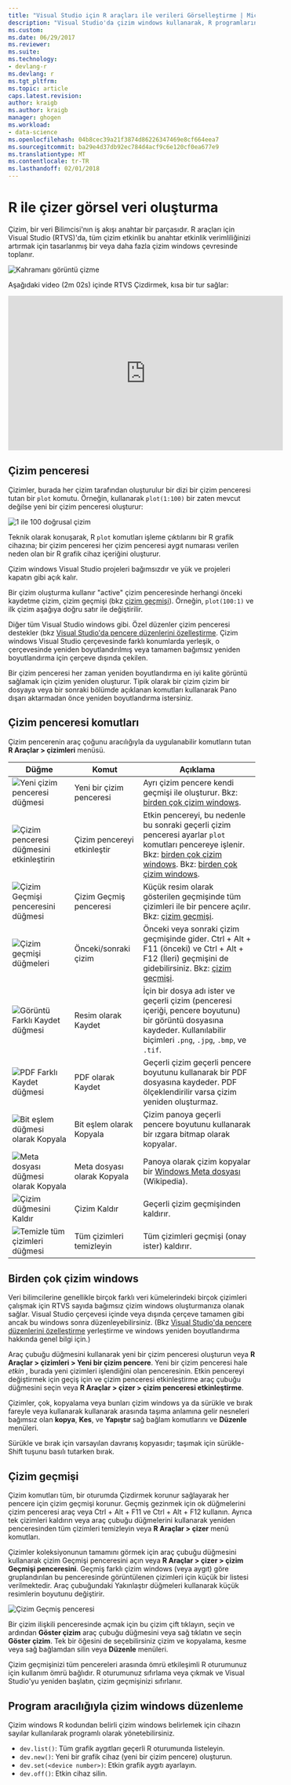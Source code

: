 ```yaml
---
title: "Visual Studio için R araçları ile verileri Görselleştirme | Microsoft Docs"
description: "Visual Studio'da çizim windows kullanarak, R programlarından verileri çizmek nasıl."
ms.custom: 
ms.date: 06/29/2017
ms.reviewer: 
ms.suite: 
ms.technology:
- devlang-r
ms.devlang: r
ms.tgt_pltfrm: 
ms.topic: article
caps.latest.revision: 
author: kraigb
ms.author: kraigb
manager: ghogen
ms.workload:
- data-science
ms.openlocfilehash: 04b8cec39a21f3874d86226347469e8cf664eea7
ms.sourcegitcommit: ba29e4d37db92ec784d4acf9c6e120cf0ea677e9
ms.translationtype: MT
ms.contentlocale: tr-TR
ms.lasthandoff: 02/01/2018
---
```

# <a name="creating-visual-data-plots-with-r"></a>R ile çizer görsel veri oluşturma

Çizim, bir veri Bilimcisi'nın iş akışı anahtar bir parçasıdır. R araçları için Visual Studio (RTVS)'da, tüm çizim etkinlik bu anahtar etkinlik verimliliğinizi artırmak için tasarlanmış bir veya daha fazla çizim windows çevresinde toplanır.

![Kahramanı görüntü çizme](media/plotting-hero-image.png)

Aşağıdaki video (2m 02s) içinde RTVS Çizdirmek, kısa bir tur sağlar:

<iframe width="560" height="315" src="https://www.youtube.com/embed/ZTbKmz5RSgY" frameborder="0" allowfullscreen></iframe>

## <a name="the-plot-window"></a>Çizim penceresi

Çizimler, burada her çizim tarafından oluşturulur bir dizi bir çizim penceresi tutan bir `plot` komutu. Örneğin, kullanarak `plot(1:100)` bir zaten mevcut değilse yeni bir çizim penceresi oluşturur:

![1 ile 100 doğrusal çizim](media/plotting-1-to-100.png)

Teknik olarak konuşarak, R `plot` komutları işleme çıktılarını bir R grafik cihazına; bir çizim penceresi her çizim penceresi aygıt numarası verilen neden olan bir R grafik cihaz içeriğini oluşturur.

Çizim windows Visual Studio projeleri bağımsızdır ve yük ve projeleri kapatın gibi açık kalır.

Bir çizim oluşturma kullanır "active" çizim penceresinde herhangi önceki kaydetme çizim, çizim geçmişi (bkz [çizim geçmişi](#plot-history)). Örneğin, `plot(100:1)` ve ilk çizim aşağıya doğru satır ile değiştirilir.

Diğer tüm Visual Studio windows gibi. Özel düzenler çizim penceresi destekler (bkz [Visual Studio'da pencere düzenlerini özelleştirme](../ide/customizing-window-layouts-in-visual-studio.md). Çizim windows Visual Studio çerçevesinde farklı konumlarda yerleşik, o çerçevesinde yeniden boyutlandırılmış veya tamamen bağımsız yeniden boyutlandırma için çerçeve dışında çekilen. 

Bir çizim penceresi her zaman yeniden boyutlandırma en iyi kalite görüntü sağlamak için çizim yeniden oluşturur. Tipik olarak bir çizim çizim bir dosyaya veya bir sonraki bölümde açıklanan komutları kullanarak Pano dışarı aktarmadan önce yeniden boyutlandırma istersiniz.

## <a name="plot-window-commands"></a>Çizim penceresi komutları

Çizim pencerenin araç çoğunu aracılığıyla da uygulanabilir komutların tutan **R Araçlar > çizimleri** menüsü.

| Düğme | Komut | Açıklama | 
| --- | --- | --- |
| ![Yeni çizim penceresi düğmesi](media/plotting-toolbar-01-new-plot-window.png) | Yeni bir çizim penceresi | Ayrı çizim pencere kendi geçmişi ile oluşturur. Bkz: [birden çok çizim windows](#multiple-plot-windows). |
| ![Çizim penceresi düğmesini etkinleştirin](media/plotting-toolbar-02-activate-plot-window.png) | Çizim pencereyi etkinleştir | Etkin pencereyi, bu nedenle bu sonraki geçerli çizim penceresi ayarlar `plot` komutları pencereye işlenir. Bkz: [birden çok çizim windows](#multiple-plot-windows). Bkz: [birden çok çizim windows](#multiple-plot-windows). |
| ![Çizim Geçmişi penceresini düğmesi](media/plotting-toolbar-03-plot-history.png) | Çizim Geçmiş penceresi | Küçük resim olarak gösterilen geçmişinde tüm çizimleri ile bir pencere açılır. Bkz: [çizim geçmişi](#plot-history). |
| ![Çizim geçmişi düğmeleri](media/plotting-toolbar-04-plot-history-arrows.png) | Önceki/sonraki çizim |  Önceki veya sonraki çizim geçmişinde gider. Ctrl + Alt + F11 (önceki) ve Ctrl + Alt + F12 (İleri) geçmişini de gidebilirsiniz. Bkz: [çizim geçmişi](#plot-history). |
| ![Görüntü Farklı Kaydet düğmesi](media/plotting-toolbar-05-save-as-image.png)| Resim olarak Kaydet | İçin bir dosya adı ister ve geçerli çizim (penceresi içeriği, pencere boyutunu) bir görüntü dosyasına kaydeder. Kullanılabilir biçimleri `.png`, `.jpg`, `.bmp`, ve `.tif`. |
| ![PDF Farklı Kaydet düğmesi](media/plotting-toolbar-06-save-as-pdf.png)| PDF olarak Kaydet | Geçerli çizim geçerli pencere boyutunu kullanarak bir PDF dosyasına kaydeder. PDF ölçeklendirilir varsa çizim yeniden oluşturmaz. |
| ![Bit eşlem düğmesi olarak Kopyala](media/plotting-toolbar-07-copy-as-bitmap.png)| Bit eşlem olarak Kopyala | Çizim panoya geçerli pencere boyutunu kullanarak bir ızgara bitmap olarak kopyalar. | 
| ![Meta dosyası düğmesi olarak Kopyala](media/plotting-toolbar-08-copy-as-metafile.png)| Meta dosyası olarak Kopyala | Panoya olarak çizim kopyalar bir [Windows Meta dosyası](https://en.wikipedia.org/wiki/Windows_Metafile) (Wikipedia). | 
| ![Çizim düğmesini Kaldır](media/plotting-toolbar-09-remove-plot.png)| Çizim Kaldır | Geçerli çizim geçmişinden kaldırır. |
| ![Temizle tüm çizimleri düğmesi](media/plotting-toolbar-10-clear-all-plots.png) | Tüm çizimleri temizleyin | Tüm çizimleri geçmişi (onay ister) kaldırır. |

## <a name="multiple-plot-windows"></a>Birden çok çizim windows

Veri bilimcilerine genellikle birçok farklı veri kümelerindeki birçok çizimleri çalışmak için RTVS sayıda bağımsız çizim windows oluşturmanıza olanak sağlar. Visual Studio çerçevesi içinde veya dışında çerçeve tamamen gibi ancak bu windows sonra düzenleyebilirsiniz. (Bkz [Visual Studio'da pencere düzenlerini özelleştirme](../ide/customizing-window-layouts-in-visual-studio.md) yerleştirme ve windows yeniden boyutlandırma hakkında genel bilgi için.)

Araç çubuğu düğmesini kullanarak yeni bir çizim penceresi oluşturun veya **R Araçlar > çizimleri > Yeni bir çizim pencere**. Yeni bir çizim penceresi hale *etkin* , burada yeni çizimleri işlendiğini olan penceresinin. Etkin pencereyi değiştirmek için geçiş için ve çizim penceresi etkinleştirme araç çubuğu düğmesini seçin veya **R Araçlar > çizer > çizim penceresi etkinleştirme**.

Çizimler, çok, kopyalama veya bunları çizim windows ya da sürükle ve bırak fareyle veya kullanarak kullanarak arasında taşıma anlamına gelir nesneleri bağımsız olan **kopya**, **Kes**, ve **Yapıştır** sağ bağlam komutlarını ve **Düzenle** menüleri.

Sürükle ve bırak için varsayılan davranış kopyasıdır; taşımak için sürükle-Shift tuşunu basılı tutarken bırak.

## <a name="plot-history"></a>Çizim geçmişi

Çizim komutları tüm, bir oturumda Çizdirmek korunur sağlayarak her pencere için çizim geçmişi korunur. Geçmiş gezinmek için ok düğmelerini çizim penceresi araç veya Ctrl + Alt + F11 ve Ctrl + Alt + F12 kullanın. Ayrıca tek çizimleri kaldırın veya araç çubuğu düğmelerini kullanarak yeniden penceresinden tüm çizimleri temizleyin veya **R Araçlar > çizer** menü komutları.

Çizimler koleksiyonunun tamamını görmek için araç çubuğu düğmesini kullanarak çizim Geçmişi penceresini açın veya **R Araçlar > çizer > çizim Geçmişi penceresini**.
Geçmiş farklı çizim windows (veya aygıt) göre gruplandırılan bu penceresinde görüntülenen çizimleri için küçük bir listesi verilmektedir. Araç çubuğundaki Yakınlaştır düğmeleri kullanarak küçük resimlerin boyutunu değiştirir.

![Çizim Geçmiş penceresi](media/plotting-plot-history-window.png)

Bir çizim ilişkili penceresinde açmak için bu çizim çift tıklayın, seçin ve ardından **Göster çizim** araç çubuğu düğmesini veya sağ tıklatın ve seçin **Göster çizim**. Tek bir öğesini de seçebilirsiniz çizim ve kopyalama, kesme veya sağ bağlamdan silin veya **Düzenle** menüleri.

Çizim geçmişinizi tüm pencereleri arasında ömrü etkileşimli R oturumunuz için kullanım ömrü bağlıdır. R oturumunuz sıfırlama veya çıkmak ve Visual Studio'yu yeniden başlatın, çizim geçmişinizi sıfırlanır.

## <a name="programmatically-manipulating-plot-windows"></a>Program aracılığıyla çizim windows düzenleme

Çizim windows R kodundan belirli çizim windows belirlemek için cihazın sayılar kullanılarak programlı olarak yönetebilirsiniz. 

- `dev.list()`: Tüm grafik aygıtları geçerli R oturumunda listeleyin.
- `dev.new()`: Yeni bir grafik cihaz (yeni bir çizim pencere) oluşturun.
- `dev.set(<device number>)`: Etkin grafik aygıtı ayarlayın.
- `dev.off()`: Etkin cihaz silin.
